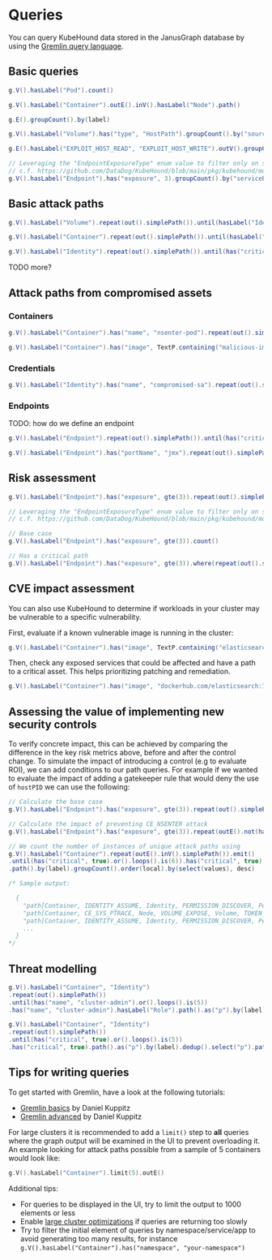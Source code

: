 # Queries 

You can query KubeHound data stored in the JanusGraph database by using the [Gremlin query language](https://docs.janusgraph.org/getting-started/gremlin/).

## Basic queries

``` java title="Count the number of pods in the cluster"
g.V().hasLabel("Pod").count()
```

``` java title="View all possible container escapes in the cluster"
g.V().hasLabel("Container").outE().inV().hasLabel("Node").path()
```

``` java title="List the names of all possible attacks in the cluster"
g.E().groupCount().by(label)
```

``` java title="View all the mounted host path volumes in the cluster"
g.V().hasLabel("Volume").has("type", "HostPath").groupCount().by("sourcePath")
```

``` java title="View host path mounts that can be exploited to escape to a node"
g.E().hasLabel("EXPLOIT_HOST_READ", "EXPLOIT_HOST_WRITE").outV().groupCount().by("sourcePath")
```

``` java title="View all service endpoints by service name in the cluster"
// Leveraging the "EndpointExposureType" enum value to filter only on services
// c.f. https://github.com/DataDog/KubeHound/blob/main/pkg/kubehound/models/shared/constants.go
g.V().hasLabel("Endpoint").has("exposure", 3).groupCount().by("serviceEndpoint")
```

## Basic attack paths

``` java title="TODO-RELEVANT All paths between a volume and an identity"
g.V().hasLabel("Volume").repeat(out().simplePath()).until(hasLabel("Identity")).path()
```

``` java title="All paths (up to 5 hops) between a container and a node"
g.V().hasLabel("Container").repeat(out().simplePath()).until(hasLabel("Node").or().loops().is(5)).hasLabel("Node").path()
```

``` java title="All attack paths (up to 6 hops) from any compomised identity (e.g. service account) to a critical asset"
g.V().hasLabel("Identity").repeat(out().simplePath()).until(has("critical", true).or().loops().is(6)).has("critical", true).path().limit(5)
```

TODO more?

## Attack paths from compromised assets 

### Containers

``` java title="Attack paths (up to 10 hops) from a known breached container to any critical asset"
g.V().hasLabel("Container").has("name", "nsenter-pod").repeat(out().simplePath()).until(has("critical", true).or().loops().is(10)).has("critical", true).path()
```

``` java title="Attack paths (up to 10 hops) from a known backdoored container image to any critical asset"
g.V().hasLabel("Container").has("image", TextP.containing("malicious-image")).repeat(out().simplePath()).until(has("critical", true).or().loops().is(10)).has("critical", true).path()
```

### Credentials

``` java title="Attack paths (up to 10 hops) from a known breached identity to a critical asset"
g.V().hasLabel("Identity").has("name", "compromised-sa").repeat(out().simplePath()).until(has("critical", true).or().loops().is(10)).has("critical", true).path()
```

### Endpoints

TODO: how do we define an endpoint

``` java title="Attack paths (up to 6 hops) from any endpoint to a critical asset:"
g.V().hasLabel("Endpoint").repeat(out().simplePath()).until(has("critical", true).or().loops().is(6)).has("critical", true).path().limit(5)
```

``` java title="Attack paths (up to 10 hops) from a known risky endpoint (e.g JMX) to a critical asset"
g.V().hasLabel("Endpoint").has("portName", "jmx").repeat(out().simplePath()).until(has("critical", true).or().loops().is(6)).has("critical", true).path().limit(5)
```

## Risk assessment

``` java title="What is the shortest exploitable path between an exposed service and a critical asset?"
g.V().hasLabel("Endpoint").has("exposure", gte(3)).repeat(out().simplePath()).until(has("critical", true).or().loops().is(7)).has("critical", true).path().count(local).min()
```

``` java title="What percentage of internet facing services have an exploitable path to a critical asset?"
// Leveraging the "EndpointExposureType" enum value to filter only on services
// c.f. https://github.com/DataDog/KubeHound/blob/main/pkg/kubehound/models/shared/constants.go

// Base case
g.V().hasLabel("Endpoint").has("exposure", gte(3)).count()

// Has a critical path
g.V().hasLabel("Endpoint").has("exposure", gte(3)).where(repeat(out().simplePath()).until(has("critical", true).or().loops().is(10)).has("critical", true).limit(1)).count()
```

## CVE impact assessment

You can also use KubeHound to determine if workloads in your cluster may be vulnerable to a specific vulnerability.

First, evaluate if a known vulnerable image is running in the cluster:

```java
g.V().hasLabel("Container").has("image", TextP.containing("elasticsearch")).groupCount().by("image")
```

Then, check any exposed services that could be affected and have a path to a critical asset. This helps prioritizing patching and remediation.

```java
g.V().hasLabel("Container").has("image", "dockerhub.com/elasticsearch:7.1.4").where(inE("ENDPOINT_EXPLOIT").outV().has("exposure", gte(3))).where(repeat(out().simplePath()).until(has("critical", true).or().loops().is(10)).has("critical", true).limit(1))
```

## Assessing the value of implementing new security controls

To verify concrete impact, this can be achieved by comparing the difference in the key risk metrics above, before and after the control change. To simulate the impact of introducing a control (e.g to evaluate ROI), we can add conditions to our path queries. For example if we wanted to evaluate the impact of adding a gatekeeper rule that would deny the use of `hostPID` we can use the following:

``` java title="What percentage level of attack path reduction was achieved by the introduction of a control?"
// Calculate the base case
g.V().hasLabel("Endpoint").has("exposure", gte(3)).repeat(out().simplePath()).until(has("critical", true).or().loops().is(6)).has("critical", true).path().count()

// Calculate the impact of preventing CE_NSENTER attack
g.V().hasLabel("Endpoint").has("exposure", gte(3)).repeat(outE().not(hasLabel("CE_NSENTER")).inV().simplePath()).emit().until(has("critical", true).or().loops().is(6)).has("critical", true).path().count()
```

``` java title="What type of control would cut off the largest number of attack paths to a specific asset in the cluster?"
// We count the number of instances of unique attack paths using
g.V().hasLabel("Container").repeat(outE().inV().simplePath()).emit()
.until(has("critical", true).or().loops().is(6)).has("critical", true)
.path().by(label).groupCount().order(local).by(select(values), desc)

/* Sample output:

  {
    "path[Container, IDENTITY_ASSUME, Identity, PERMISSION_DISCOVER, PermissionSet, TOKEN_LIST, Identity, PERMISSION_DISCOVER, PermissionSet, TOKEN_LIST, Identity, PERMISSION_DISCOVER, PermissionSet]" : 191,
    "path[Container, CE_SYS_PTRACE, Node, VOLUME_EXPOSE, Volume, TOKEN_STEAL, Identity, PERMISSION_DISCOVER, PermissionSet, TOKEN_LIST, Identity, PERMISSION_DISCOVER, PermissionSet]" : 48,
    "path[Container, IDENTITY_ASSUME, Identity, PERMISSION_DISCOVER, PermissionSet, TOKEN_BRUTEFORCE, Identity, PERMISSION_DISCOVER, PermissionSet, TOKEN_LIST, Identity, PERMISSION_DISCOVER, PermissionSet]" : 48,
    ...
  }
*/
```

## Threat modelling

``` java title="All unique attack paths by labels to a specific asset (here, the cluster-admin role)"
g.V().hasLabel("Container", "Identity")
.repeat(out().simplePath())
.until(has("name", "cluster-admin").or().loops().is(5))
.has("name", "cluster-admin").hasLabel("Role").path().as("p").by(label).dedup().select("p").path()
```

``` java title="All unique attack paths by labels to a any critical asset"
g.V().hasLabel("Container", "Identity")
.repeat(out().simplePath())
.until(has("critical", true).or().loops().is(5))
.has("critical", true).path().as("p").by(label).dedup().select("p").path()
```

## Tips for writing queries

To get started with Gremlin, have a look at the following tutorials:

- [Gremlin basics](https://dkuppitz.github.io/gremlin-cheat-sheet/101.html) by Daniel Kuppitz
- [Gremlin advanced](https://dkuppitz.github.io/gremlin-cheat-sheet/102.html) by Daniel Kuppitz

For large clusters it is recommended to add a `limit()` step to **all** queries where the graph output will be examined in the UI to prevent overloading it. An example looking for attack paths possible from a sample of 5 containers would look like:

```go
g.V().hasLabel("Container").limit(5).outE()
```

Additional tips:
- For queries to be displayed in the UI, try to limit the output to 1000 elements or less
- Enable [large cluster optimizations](TODO) if queries are returning too slowly
- Try to filter the initial element of queries by namespace/service/app to avoid generating too many results, for instance `g.V().hasLabel("Container").has("namespace", "your-namespace")`
